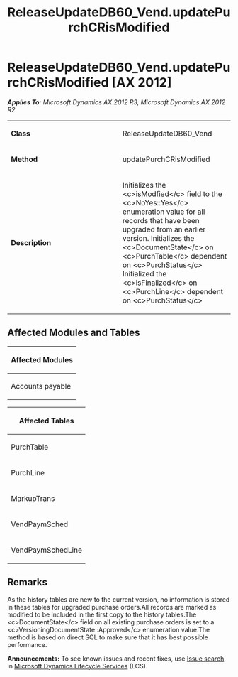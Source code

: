 ﻿---
title: ReleaseUpdateDB60_Vend.updatePurchCRisModified
TOCTitle: ReleaseUpdateDB60_Vend.updatePurchCRisModified
ms:assetid: b56ffa0e-06df-7604-cdcc-72dc9674d50d
ms:mtpsurl: https://msdn.microsoft.com/en-us/library/JJ736987(v=AX.60)
ms:contentKeyID: 49710671
ms.date: 05/18/2015
mtps_version: v=AX.60
---

# ReleaseUpdateDB60\_Vend.updatePurchCRisModified [AX 2012]


_**Applies To:** Microsoft Dynamics AX 2012 R3, Microsoft Dynamics AX 2012 R2_

<table>
<colgroup>
<col style="width: 50%" />
<col style="width: 50%" />
</colgroup>
<tbody>
<tr class="odd">
<td><p><strong>Class</strong></p></td>
<td><p>ReleaseUpdateDB60_Vend</p></td>
</tr>
<tr class="even">
<td><p><strong>Method</strong></p></td>
<td><p>updatePurchCRisModified</p></td>
</tr>
<tr class="odd">
<td><p><strong>Description</strong></p></td>
<td><p>Initializes the &lt;c&gt;isModfied&lt;/c&gt; field to the &lt;c&gt;NoYes::Yes&lt;/c&gt; enumeration value for all records that have been upgraded from an earlier version. Initializes the &lt;c&gt;DocumentState&lt;/c&gt; on &lt;c&gt;PurchTable&lt;/c&gt; dependent on &lt;c&gt;PurchStatus&lt;/c&gt; Initialized the &lt;c&gt;isFinalized&lt;/c&gt; on &lt;c&gt;PurchLine&lt;/c&gt; dependent on &lt;c&gt;PurchStatus&lt;/c&gt;</p></td>
</tr>
</tbody>
</table>


## Affected Modules and Tables

<table>
<colgroup>
<col style="width: 100%" />
</colgroup>
<thead>
<tr class="header">
<th><p>Affected Modules</p></th>
</tr>
</thead>
<tbody>
<tr class="odd">
<td><p>Accounts payable</p></td>
</tr>
</tbody>
</table>


<table>
<colgroup>
<col style="width: 100%" />
</colgroup>
<thead>
<tr class="header">
<th><p>Affected Tables</p></th>
</tr>
</thead>
<tbody>
<tr class="odd">
<td><p>PurchTable</p></td>
</tr>
<tr class="even">
<td><p>PurchLine</p></td>
</tr>
<tr class="odd">
<td><p>MarkupTrans</p></td>
</tr>
<tr class="even">
<td><p>VendPaymSched</p></td>
</tr>
<tr class="odd">
<td><p>VendPaymSchedLine</p></td>
</tr>
</tbody>
</table>


## Remarks

As the history tables are new to the current version, no information is stored in these tables for upgraded purchase orders.All records are marked as modified to be included in the first copy to the history tables.The \<c\>DocumentState\</c\> field on all existing purchase orders is set to a \<c\>VersioningDocumentState::Approved\</c\> enumeration value.The method is based on direct SQL to make sure that it has best possible performance.

  
**Announcements:** To see known issues and recent fixes, use [Issue search](http://go.microsoft.com/fwlink/?linkid=389258) in [Microsoft Dynamics Lifecycle Services](http://go.microsoft.com/fwlink/?linkid=306505) (LCS).

